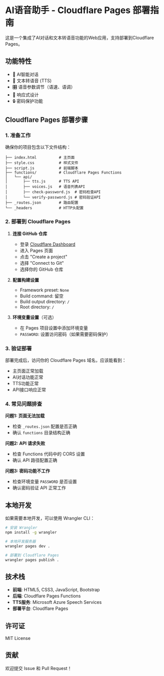 # AI语音助手 - Cloudflare Pages 部署指南

这是一个集成了AI对话和文本转语音功能的Web应用，支持部署到Cloudflare Pages。

## 功能特性

- 🤖 AI智能对话
- 🎵 文本转语音 (TTS)
- 🎛️ 语音参数调节（语速、语调）
- 📱 响应式设计
- 🔒 密码保护功能

## Cloudflare Pages 部署步骤

### 1. 准备工作

确保你的项目包含以下文件结构：
```
├── index.html          # 主页面
├── style.css           # 样式文件
├── script.js           # 前端脚本
├── functions/          # Cloudflare Pages Functions
│   └── api/
│       ├── tts.js      # TTS API
│       ├── voices.js   # 语音列表API
│       ├── check-password.js  # 密码检查API
│       └── verify-password.js # 密码验证API
├── _routes.json        # 路由配置
└── _headers            # HTTP头配置
```

### 2. 部署到 Cloudflare Pages

1. **连接 GitHub 仓库**
   - 登录 [Cloudflare Dashboard](https://dash.cloudflare.com/)
   - 进入 Pages 页面
   - 点击 "Create a project"
   - 选择 "Connect to Git"
   - 选择你的 GitHub 仓库

2. **配置构建设置**
   - Framework preset: `None`
   - Build command: 留空
   - Build output directory: `/`
   - Root directory: `/`

3. **环境变量设置**（可选）
   - 在 Pages 项目设置中添加环境变量
   - `PASSWORD`: 设置访问密码（如果需要密码保护）

### 3. 验证部署

部署完成后，访问你的 Cloudflare Pages 域名，应该能看到：
- 主页面正常加载
- AI对话功能正常
- TTS功能正常
- API接口响应正常

### 4. 常见问题排查

**问题1: 页面无法加载**
- 检查 `_routes.json` 配置是否正确
- 确认 `functions` 目录结构正确

**问题2: API 请求失败**
- 检查 Functions 代码中的 CORS 设置
- 确认 API 路径配置正确

**问题3: 密码功能不工作**
- 检查环境变量 `PASSWORD` 是否设置
- 确认密码验证 API 正常工作

## 本地开发

如果需要本地开发，可以使用 Wrangler CLI：

```bash
# 安装 Wrangler
npm install -g wrangler

# 本地开发服务器
wrangler pages dev .

# 部署到 Cloudflare Pages
wrangler pages publish .
```

## 技术栈

- **前端**: HTML5, CSS3, JavaScript, Bootstrap
- **后端**: Cloudflare Pages Functions
- **TTS服务**: Microsoft Azure Speech Services
- **部署平台**: Cloudflare Pages

## 许可证

MIT License

## 贡献

欢迎提交 Issue 和 Pull Request！